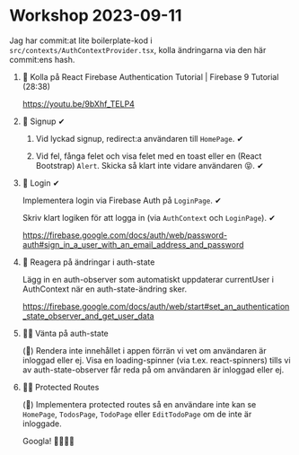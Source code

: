 # Workshop 2023-09-11

Jag har commit:at lite boilerplate-kod i `src/contexts/AuthContextProvider.tsx`, kolla ändringarna via den här commit:ens hash.

1. 👀 Kolla på React Firebase Authentication Tutorial | Firebase 9 Tutorial (28:38)

   <https://youtu.be/9bXhf_TELP4>

2. 🎫 Signup ✔

   1. Vid lyckad signup, redirect:a användaren till `HomePage`. ✔

   2. Vid fel, fånga felet och visa felet med en toast eller en (React Bootstrap) `Alert`. Skicka så klart inte vidare användaren 😝. ✔

3. 🪪 Login ✔

   Implementera login via Firebase Auth på `LoginPage`. ✔

   Skriv klart logiken för att logga in (via `AuthContext` och `LoginPage`). ✔

   <https://firebase.google.com/docs/auth/web/password-auth#sign_in_a_user_with_an_email_address_and_password>

4. 🚦 Reagera på ändringar i auth-state

   Lägg in en auth-observer som automatiskt uppdaterar currentUser i AuthContext när en auth-state-ändring sker.

   <https://firebase.google.com/docs/auth/web/start#set_an_authentication_state_observer_and_get_user_data>

5. ✋🏻 Vänta på auth-state

   (🌟) Rendera inte innehållet i appen förrän vi vet om användaren är inloggad eller ej. Visa en loading-spinner (via t.ex. react-spinners) tills vi av auth-state-observer får reda på om användaren är inloggad eller ej.

6. 👮🏻 Protected Routes

   (🚀) Implementera protected routes så en användare inte kan se `HomePage`, `TodosPage`, `TodoPage` eller `EditTodoPage` om de inte är inloggade.

   Googla! 🔎🕵🏻‍♂️

